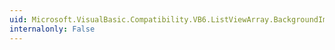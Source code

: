 ```yaml
---
uid: Microsoft.VisualBasic.Compatibility.VB6.ListViewArray.BackgroundImageChanged
internalonly: False
---
```

